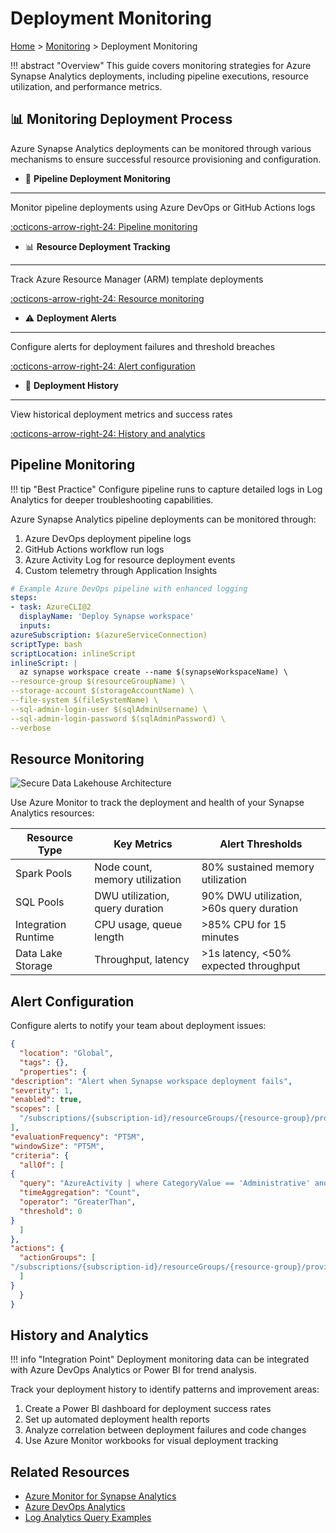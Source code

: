 # Deployment Monitoring

[Home](../../README.md) > [Monitoring](../README.md) > Deployment Monitoring

!!! abstract "Overview"
This guide covers monitoring strategies for Azure Synapse Analytics deployments, including pipeline executions, resource utilization, and performance metrics.

## 📊 Monitoring Deployment Process

Azure Synapse Analytics deployments can be monitored through various mechanisms to ensure successful resource provisioning and configuration.

<div class="grid cards" markdown>

- 🚨 __Pipeline Deployment Monitoring__

---

Monitor pipeline deployments using Azure DevOps or GitHub Actions logs

[:octicons-arrow-right-24: Pipeline monitoring](#pipeline-monitoring)

- 📊 __Resource Deployment Tracking__

---

Track Azure Resource Manager (ARM) template deployments

[:octicons-arrow-right-24: Resource monitoring](#resource-monitoring)

- ⚠️ __Deployment Alerts__

---

Configure alerts for deployment failures and threshold breaches

[:octicons-arrow-right-24: Alert configuration](#alert-configuration)

- 📜 __Deployment History__

---

View historical deployment metrics and success rates

[:octicons-arrow-right-24: History and analytics](#history-and-analytics)

</div>

## Pipeline Monitoring

!!! tip "Best Practice"
Configure pipeline runs to capture detailed logs in Log Analytics for deeper troubleshooting capabilities.

Azure Synapse Analytics pipeline deployments can be monitored through:

1. Azure DevOps deployment pipeline logs
2. GitHub Actions workflow run logs
3. Azure Activity Log for resource deployment events
4. Custom telemetry through Application Insights

```yaml
# Example Azure DevOps pipeline with enhanced logging
steps:
- task: AzureCLI@2
  displayName: 'Deploy Synapse workspace'
  inputs:
azureSubscription: $(azureServiceConnection)
scriptType: bash
scriptLocation: inlineScript
inlineScript: |
  az synapse workspace create --name $(synapseWorkspaceName) \
--resource-group $(resourceGroupName) \
--storage-account $(storageAccountName) \
--file-system $(fileSystemName) \
--sql-admin-login-user $(sqlAdminUsername) \
--sql-admin-login-password $(sqlAdminPassword) \
--verbose
```

## Resource Monitoring

![Secure Data Lakehouse Architecture](https://learn.microsoft.com/en-us/azure/architecture/example-scenario/analytics/media/secure-data-lakehouse-architecture.svg)

Use Azure Monitor to track the deployment and health of your Synapse Analytics resources:

| Resource Type | Key Metrics | Alert Thresholds |
|---------------|-------------|------------------|
| Spark Pools   | Node count, memory utilization | 80% sustained memory utilization |
| SQL Pools | DWU utilization, query duration | 90% DWU utilization, >60s query duration |
| Integration Runtime | CPU usage, queue length | >85% CPU for 15 minutes |
| Data Lake Storage | Throughput, latency | >1s latency, <50% expected throughput |

## Alert Configuration

Configure alerts to notify your team about deployment issues:

```json
{
  "location": "Global",
  "tags": {},
  "properties": {
"description": "Alert when Synapse workspace deployment fails",
"severity": 1,
"enabled": true,
"scopes": [
  "/subscriptions/{subscription-id}/resourceGroups/{resource-group}/providers/Microsoft.Synapse/workspaces/{workspace-name}"
],
"evaluationFrequency": "PT5M",
"windowSize": "PT5M",
"criteria": {
  "allOf": [
{
  "query": "AzureActivity | where CategoryValue == 'Administrative' and Level == 'Error'",
  "timeAggregation": "Count",
  "operator": "GreaterThan",
  "threshold": 0
}
  ]
},
"actions": {
  "actionGroups": [
"/subscriptions/{subscription-id}/resourceGroups/{resource-group}/providers/microsoft.insights/actionGroups/{action-group-name}"
  ]
}
  }
}
```

## History and Analytics

!!! info "Integration Point"
Deployment monitoring data can be integrated with Azure DevOps Analytics or Power BI for trend analysis.

Track your deployment history to identify patterns and improvement areas:

1. Create a Power BI dashboard for deployment success rates
2. Set up automated deployment health reports
3. Analyze correlation between deployment failures and code changes
4. Use Azure Monitor workbooks for visual deployment tracking

## Related Resources

- [Azure Monitor for Synapse Analytics](https://learn.microsoft.com/en-us/azure/synapse-analytics/monitoring/monitor-azure-synapse-analytics-using-azure-monitor)
- [Azure DevOps Analytics](https://learn.microsoft.com/en-us/azure/devops/report/powerbi/overview?view=azure-devops)
- [Log Analytics Query Examples](https://learn.microsoft.com/en-us/azure/azure-monitor/logs/log-analytics-tutorial)
